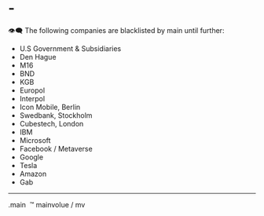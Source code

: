 # -

👁‍🗨
The following companies are blacklisted by main until further:

- U.S Government & Subsidiaries 
- Den Hague
- M16
- BND
- KGB
- Europol
- Interpol 
- Icon Mobile, Berlin
- Swedbank, Stockholm
- Cubestech, London
- IBM
- Microsoft 
- Facebook / Metaverse 
- Google 
- Tesla 
- Amazon
- Gab

---

.main 
™️
mainvolue / mv
